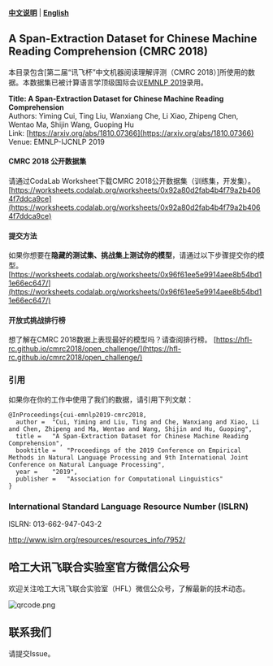 [**中文说明**](./README_CN.md) | [**English**](./README.md)

## A Span-Extraction Dataset for Chinese Machine Reading Comprehension (CMRC 2018)
本目录包含[第二届“讯飞杯”中文机器阅读理解评测（CMRC 2018）]所使用的数据。本数据集已被计算语言学顶级国际会议[EMNLP 2019](http://emnlp-ijcnlp2019.org)录用。

**Title: A Span-Extraction Dataset for Chinese Machine Reading Comprehension**    
Authors: Yiming Cui, Ting Liu, Wanxiang Che, Li Xiao, Zhipeng Chen, Wentao Ma, Shijin Wang, Guoping Hu   
Link: [https://arxiv.org/abs/1810.07366](https://arxiv.org/abs/1810.07366)  
Venue: EMNLP-IJCNLP 2019

#### CMRC 2018 公开数据集
请通过CodaLab Worksheet下载CMRC 2018公开数据集（训练集，开发集）。
[https://worksheets.codalab.org/worksheets/0x92a80d2fab4b4f79a2b4064f7ddca9ce](https://worksheets.codalab.org/worksheets/0x92a80d2fab4b4f79a2b4064f7ddca9ce)

#### 提交方法
如果你想要在**隐藏的测试集、挑战集上测试你的模型**，请通过以下步骤提交你的模型。
[https://worksheets.codalab.org/worksheets/0x96f61ee5e9914aee8b54bd11e66ec647/](https://worksheets.codalab.org/worksheets/0x96f61ee5e9914aee8b54bd11e66ec647/)

#### 开放式挑战排行榜
想了解在CMRC 2018数据上表现最好的模型吗？请查阅排行榜。
[https://hfl-rc.github.io/cmrc2018/open_challenge/](https://hfl-rc.github.io/cmrc2018/open_challenge/)

### 引用
如果你在你的工作中使用了我们的数据，请引用下列文献：

```
@InProceedings{cui-emnlp2019-cmrc2018,
  author = 	"Cui, Yiming and Liu, Ting and Che, Wanxiang and Xiao, Li and Chen, Zhipeng and Ma, Wentao and Wang, Shijin and Hu, Guoping",
  title = 	"A Span-Extraction Dataset for Chinese Machine Reading Comprehension",
  booktitle = 	"Proceedings of the 2019 Conference on Empirical Methods in Natural Language Processing and 9th International Joint Conference on Natural Language Processing",
  year = 	"2019",
  publisher = 	"Association for Computational Linguistics"
}

```
### International Standard Language Resource Number (ISLRN)
ISLRN: 013-662-947-043-2

http://www.islrn.org/resources/resources_info/7952/

## 哈工大讯飞联合实验室官方微信公众号
欢迎关注哈工大讯飞联合实验室（HFL）微信公众号，了解最新的技术动态。

![qrcode.png](https://github.com/ymcui/cmrc2018/blob/master/qrcode.jpg)

## 联系我们
请提交Issue。
